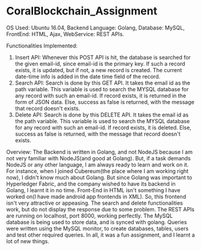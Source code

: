 # CoralBlockchain_Assignment
OS Used: Ubuntu 16.04,
Backend Language: Golang,
Database: MySQL,
FrontEnd: HTML, Ajax,
WebService: REST APIs.

Functionalities Implemented:
1) Insert API: Whenever this POST API is hit, the database is searched for the given email-id, since email-id is the primary key. If such a record exists, it is updated, but if not, a new record is created. The current date-time info is added in the date time field of the record.
2) Search API: Search is done by this GET API. It takes the email id as the path variable. This variable is used to search the MYSQL database for any record with such an email-id. If record exists, it is returned in the form of JSON data. Else, success as false is returned, with the message that record doesn't exists.
3) Delete API: Search is done by this DELETE API. It takes the email id as the path variable. This variable is used to search the MYSQL database for any record with such an email-id. If record exists, it is deleted. Else, success as false is returned, with the message that record doesn't exists.

Overview:
The Backend is written in Golang, and not NodeJS because I am not very familiar with NodeJS(and good at Golang). But, if a task demands NodeJS or any other language, I am always ready to learn and work on it. For instance, when I joined Cubereum(the place where I am working right now), I didn't know much about Golang. But since Golang was important to Hyperledger Fabric, and the company wished to have its backend in Golang, I learnt it in no time.
Front-End in HTML isn't something I have worked on(I have made android app frontends in XML). So, this frontend isn't very attractive or appeasing. The search and delete functionalities work, but do not display the response due to some problem.
The REST APIs are running on localhost, port 8000, working perfectly.
The MySQL database is being used to store data, and is synced with golang. Queries were written using the MySQL monitor, to create databases, tables, users and test other required queries.
In all, it was a fun assignment, and I learnt a lot of new things.
